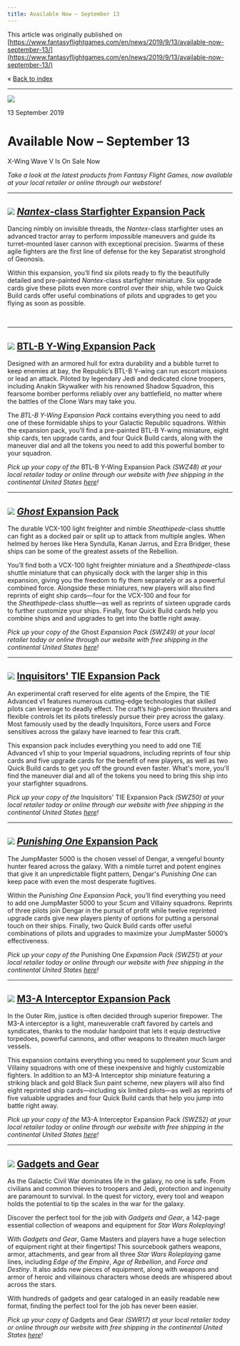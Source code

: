 ```yaml
---
title: Available Now – September 13
---
```


This article was originally published on [https://www.fantasyflightgames.com/en/news/2019/9/13/available-now-september-13/](https://www.fantasyflightgames.com/en/news/2019/9/13/available-now-september-13/)

&laquo; [Back to index](../index.md)

---

![](available-now_prev.jpg)

13 September 2019

Available Now – September 13
============================

X-Wing Wave V Is On Sale Now

_Take a look at the latest products from Fantasy Flight Games, now available at your local retailer or online through our webstore!_

* * *

![](swz47_box_right.png) [_Nantex_\-class Starfighter Expansion Pack](https://www.fantasyflightgames.com/en/products/x-wing-second-edition/products/nantex-class-starfighter-expansion-pack/)
-----------------------------------------------------------------------------------------------------------------------------------------------------------------------------------------------------------------------------------------------------------------------------------------------

Dancing nimbly on invisible threads, the _Nantex_\-class starfighter uses an advanced tractor array to perform impossible maneuvers and guide its turret-mounted laser cannon with exceptional precision. Swarms of these agile fighters are the first line of defense for the key Separatist stronghold of Geonosis.

Within this expansion, you’ll find six pilots ready to fly the beautifully detailed and pre-painted _Nantex_\-class starfighter miniature. Six upgrade cards give these pilots even more control over their ship, while two Quick Build cards offer useful combinations of pilots and upgrades to get you flying as soon as possible.

  
 

* * *

![](swz48_box_right.png) [BTL-B Y-Wing Expansion Pack](https://www.fantasyflightgames.com/en/products/x-wing-second-edition/products/btl-b-y-wing-expansion-pack/)
--------------------------------------------------------------------------------------------------------------------------------------------------------------------------------------------------------------------------------------------------------------------

Designed with an armored hull for extra durability and a bubble turret to keep enemies at bay, the Republic’s BTL-B Y-wing can run escort missions or lead an attack. Piloted by legendary Jedi and dedicated clone troopers, including Anakin Skywalker with his renowned Shadow Squadron, this fearsome bomber performs reliably over any battlefield, no matter where the battles of the Clone Wars may take you.

The _BTL-B Y-Wing Expansion Pack_ contains everything you need to add one of these formidable ships to your Galactic Republic squadrons. Within the expansion pack, you'll find a pre-painted BTL-B Y-wing miniature, eight ship cards, ten upgrade cards, and four Quick Build cards, along with the maneuver dial and all the tokens you need to add this powerful bomber to your squadron.

_Pick up your copy of the_ BTL-B Y-Wing Expansion Pack _(SWZ48) at your local retailer today or online through our website_ _with free shipping in the continental United States_ _[here](https://www.fantasyflightgames.com/en/products/x-wing-second-edition/products/btl-b-y-wing-expansion-pack/)!_

* * *

![](swz49_box_right.png) [_Ghost_ Expansion Pack](https://www.fantasyflightgames.com/en/products/x-wing-second-edition/products/x-wing-second-edition-ghost-expansion-pack/)
------------------------------------------------------------------------------------------------------------------------------------------------------------------------------------------------------------------------------------------------------------------------------

The durable VCX-100 light freighter and nimble _Sheathipede_\-class shuttle can fight as a docked pair or split up to attack from multiple angles. When helmed by heroes like Hera Syndulla, Kanan Jarrus, and Ezra Bridger, these ships can be some of the greatest assets of the Rebellion.

You’ll find both a VCX-100 light freighter miniature and a _Sheathipede_\-class shuttle miniature that can physically dock with the larger ship in this expansion, giving you the freedom to fly them separately or as a powerful combined force. Alongside these miniatures, new players will also find reprints of eight ship cards—four for the VCX-100 and four for the _Sheathipede_\-class shuttle—as well as reprints of sixteen upgrade cards to further customize your ships. Finally, four Quick Build cards help you combine ships and and upgrades to get into the battle right away.

_Pick up your copy of the_ Ghost _Expansion Pack (SWZ49) at your local retailer today or online through our website_ _with free shipping in the continental United States_ _[here](https://www.fantasyflightgames.com/en/products/x-wing-second-edition/products/x-wing-second-edition-ghost-expansion-pack/)!_

* * *

![](swz50_box_right.png) [Inquisitors' TIE Expansion Pack](https://www.fantasyflightgames.com/en/products/x-wing-second-edition/products/x-wing-second-edition-inquisitors-tie-expansion-pack/)
-------------------------------------------------------------------------------------------------------------------------------------------------------------------------------------------------------------------------------------------------------------------------------------------------

An experimental craft reserved for elite agents of the Empire, the TIE Advanced v1 features numerous cutting-edge technologies that skilled pilots can leverage to deadly effect. The craft’s high-precision thrusters and flexible controls let its pilots tirelessly pursue their prey across the galaxy. Most famously used by the deadly Inquisitors, Force users and Force sensitives across the galaxy have learned to fear this craft.

This expansion pack includes everything you need to add one TIE Advanced v1 ship to your Imperial squadrons, including reprints of four ship cards and five upgrade cards for the benefit of new players, as well as two Quick Build cards to get you off the ground even faster. What's more, you'll find the maneuver dial and all of the tokens you need to bring this ship into your starfighter squadrons.

_Pick up your copy of the_ Inquisitors' TIE Expansion Pack _(SWZ50) at your local retailer today or online through our website_ _with free shipping in the continental United States_ _[here](https://www.fantasyflightgames.com/en/products/x-wing-second-edition/products/x-wing-second-edition-inquisitors-tie-expansion-pack/)!_

* * *

![](swz51_box_right.png) [_Punishing One_ Expansion Pack](https://www.fantasyflightgames.com/en/products/x-wing-second-edition/products/x-wing-second-edition-punishing-one-expansion-pack/)
----------------------------------------------------------------------------------------------------------------------------------------------------------------------------------------------------------------------------------------------------------------------------------------------

The JumpMaster 5000 is the chosen vessel of Dengar, a vengeful bounty hunter feared across the galaxy. With a nimble turret and potent engines that give it an unpredictable flight pattern, Dengar's _Punishing One_ can keep pace with even the most desperate fugitives.

Within the _Punishing One Expansion Pack_, you’ll find everything you need to add one JumpMaster 5000 to your Scum and Villainy squadrons. Reprints of three pilots join Dengar in the pursuit of profit while twelve reprinted upgrade cards give new players plenty of options for putting a personal touch on their ships. Finally, two Quick Build cards offer useful combinations of pilots and upgrades to maximize your JumpMaster 5000’s effectiveness.

_Pick up your copy of the_ Punishing One _Expansion Pack (SWZ51) at your local retailer today or online through our website_ _with free shipping in the continental United States_ _[here](https://www.fantasyflightgames.com/en/products/x-wing-second-edition/products/x-wing-second-edition-punishing-one-expansion-pack/)!_

* * *

![](swz52_box_right.png) [M3-A Interceptor Expansion Pack](https://www.fantasyflightgames.com/en/products/x-wing-second-edition/products/x-wing-second-edition-m3-interceptor-expansion-pack/)
------------------------------------------------------------------------------------------------------------------------------------------------------------------------------------------------------------------------------------------------------------------------------------------------

In the Outer Rim, justice is often decided through superior firepower. The M3-A interceptor is a light, maneuverable craft favored by cartels and syndicates, thanks to the modular hardpoint that lets it equip destructive torpedoes, powerful cannons, and other weapons to threaten much larger vessels.

This expansion contains everything you need to supplement your Scum and Villainy squadrons with one of these inexpensive and highly customizable fighters. In addition to an M3-A Interceptor ship miniature featuring a striking black and gold Black Sun paint scheme, new players will also find eight reprinted ship cards—including six limited pilots—as well as reprints of five valuable upgrades and four Quick Build cards that help you jump into battle right away.

_Pick up your copy of the_ M3-A Interceptor Expansion Pack _(SWZ52) at your local retailer today or online through our website _with free shipping in the continental United States_ [here](https://www.fantasyflightgames.com/en/products/x-wing-second-edition/products/x-wing-second-edition-m3-interceptor-expansion-pack/)!_

* * *

![](swr17_box_right.png) [Gadgets and Gear](https://www.fantasyflightgames.com/en/products/star-wars-age-of-rebellion/products/gadgets-and-gear/)
---------------------------------------------------------------------------------------------------------------------------------------------------------------------------------------------------------------------------------------------------

As the Galactic Civil War dominates life in the galaxy, no one is safe. From civilians and common thieves to troopers and Jedi, protection and ingenuity are paramount to survival. In the quest for victory, every tool and weapon holds the potential to tip the scales in the war for the galaxy.

Discover the perfect tool for the job with _Gadgets and Gear_, a 142-page essential collection of weapons and equipment for _Star Wars Roleplaying_!

With _Gadgets and Gear_, Game Masters and players have a huge selection of equipment right at their fingertips! This sourcebook gathers weapons, armor, attachments, and gear from all three _Star Wars Roleplaying_ game lines, including _Edge of the Empire_, _Age of Rebellion_, and _Force and Destiny_. It also adds new pieces of equipment, along with weapons and armor of heroic and villainous characters whose deeds are whispered about across the stars.

With hundreds of gadgets and gear cataloged in an easily readable new format, finding the perfect tool for the job has never been easier.

_Pick up your copy of_ Gadgets and Gear _(SWR17) at your local retailer today or online through our website_ _with free shipping in the continental United States_ _[here](https://www.fantasyflightgames.com/en/products/star-wars-age-of-rebellion/products/gadgets-and-gear/)!_

[](http://community.fantasyflightgames.com/index.php?/forum/222-x-wing/)
